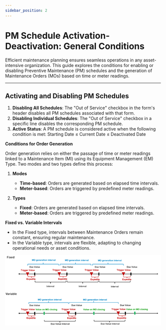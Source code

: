 ```yaml
---
sidebar_position: 2
---
```


# PM Schedule Activation-Deactivation: General Conditions

Efficient maintenance planning ensures seamless operations in any asset-intensive organization. This guide explores the conditions for enabling or disabling Preventive Maintenance (PM) schedules and the generation of Maintenance Orders (MOs) based on time or meter readings.

---

## Activating and Disabling PM Schedules

1. **Disabling All Schedules**: The "Out of Service" checkbox in the form's header disables all PM schedules associated with that form.
2. **Disabling Individual Schedules**: The "Out of Service" checkbox in a specific line disables the corresponding PM schedule.
3. **Active Status**: A PM schedule is considered active when the following condition is met:
Starting Date ≤ Current Date ≤ Deactivated Date

**Conditions for Order Generation**

Order generation relies on either the passage of time or meter readings linked to a Maintenance Item (MI) using its Equipment Management (EM) Type. Two modes and two types define this process:

1. **Modes**
    - **Time-based**: Orders are generated based on elapsed time intervals.
    - **Meter-based**: Orders are triggered by predefined meter readings.

2. **Types**
    - **Fixed**: Orders are generated based on elapsed time intervals.
    - **Meter-based**: Orders are triggered by predefined meter readings.

**Fixed vs. Variable Intervals**

- In the Fixed type, intervals between Maintenance Orders remain constant, ensuring regular maintenance.
- In the Variable type, intervals are flexible, adapting to changing operational needs or asset conditions.

![Fixed-Variable](./media/fixed-variable.png)
